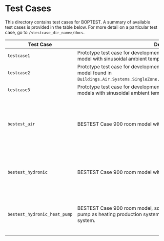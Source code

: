 # Test Cases

This directory contains test cases for BOPTEST.  A summary of available test cases is provided in the table below.  For more detail on a particular test case, go to ``/<testcase_dir_name>/docs``.

| Test Case                                                             | Description                                               | Scenarios |
|-----------------------------------------------------------------------|-----------------------------------------------------------|--------------------|
| ``testcase1`` | Prototype test case for development purposes.  Single-zone R1C1 room model with sinusoidal ambient temperature and heater. |NA|
| ``testcase2``| Prototype test case for development purposes.  Based on the single-zone AHU model found in ``Buildings.Air.Systems.SingleZone.VAV.Examples.ChillerDXHeatingEconomizer``. |NA|
| ``testcase3``| Prototype test case for development purposes.  Two single-zone R1C1 room models with sinusoidal ambient temperature and individual heaters. |NA|
| ``bestest_air``| BESTEST Case 900 room model with idealized fan coil unit.|**Electricity Prices**: ``'constant'``, ``'dynamic'``, ``'highly_dynamic'`` **Time Periods**: ``'peak_heat_day'``, ``'typical_heat_day'``, ``'peak_cool_day'``, ``'typical_cool_day'``|
| ``bestest_hydronic``| BESTEST Case 900 room model with gas boiler and radiator.|**Electricity Prices**: ``'constant'``, ``'dynamic'``, ``'highly_dynamic'`` **Time Periods**: ``'peak_heat_day'``, ``'typical_heat_day'``|
| ``bestest_hydronic_heat_pump``| BESTEST Case 900 room model, scaled by four in floor area, that uses a heat pump as heating production system and floor heating as heating emission system.|**Electricity Prices**: ``'constant'``, ``'dynamic'``, ``'highly_dynamic'`` **Time Periods**: ``'peak_heat_day'``, ``'typical_heat_day'``|
